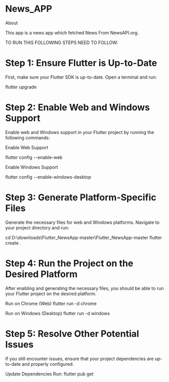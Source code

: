 # News_APP

About

This app is a news app which fetched News From NewsAPI.org.

TO RUN THIS FOLLOWING STEPS NEED TO FOLLOW:


# Step 1: Ensure Flutter is Up-to-Date
First, make sure your Flutter SDK is up-to-date. Open a terminal and run:

flutter upgrade

# Step 2: Enable Web and Windows Support
Enable web and Windows support in your Flutter project by running the following commands:

Enable Web Support

flutter config --enable-web

Enable Windows Support

flutter config --enable-windows-desktop

# Step 3: Generate Platform-Specific Files
Generate the necessary files for web and Windows platforms. Navigate to your project directory and run:

cd D:\downloads\Flutter_NewsApp-master\Flutter_NewsApp-master
flutter create .

# Step 4: Run the Project on the Desired Platform
After enabling and generating the necessary files, you should be able to run your Flutter project on the desired platform.

Run on Chrome (Web)
flutter run -d chrome

Run on Windows (Desktop)
flutter run -d windows

# Step 5: Resolve Other Potential Issues
If you still encounter issues, ensure that your project dependencies are up-to-date and properly configured.

Update Dependencies
Run:
flutter pub get
